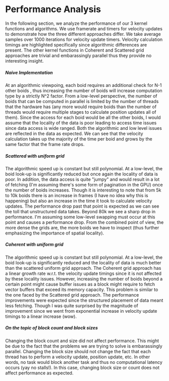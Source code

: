 # Performance Analysis
In the following section, we analyze the performance of our 3 kernel functions and algorithms. We use framerate and timers for velocity updates to demonstrate how the three different approaches differ. We take average samples over 1000 iterations for velocity update timers. Velocity calculation timings are highlighted specifically since algorithmic differences are present. The other kernel functions in Coherent and Scattered grid approaches are trivial and embarassingly parallel thus they provide no interesting insight. 

##### Naive Implementation
At an algorithmic viewpoing, each boid requires an additional check for N-1 other boids , thus increasing the number of boids will increase computation type by a strictly N^2 factor. From a low-level perspective, the number of boids that can be computed in parallel is limited by the number of threads that the hardware has (any more would require boids than the number of threads would require multiple stages to calculate position updates all of them). Since the access for each boid would be all the other boids, I would assume that the locality of the data is poor leading to access time issues since data access is wide ranged. Both the algorithmic and low level issues are reflected in the data as expected. We can see that the velocity calculation takes up the majority of the time per boid and grows by the same factor that the frame rate drops. 

##### Scattered with uniform grid
The algorithmic speed up is constant but still polynomial. At a low-level, the boid look-up is significantly reduced but once again the locality of data is poor. In addition, the data access is quite "jumpy" and would result in a lot of fetching (I'm assuming there's some form of pagination in the GPU) once the number of boids increases. Though it is interesting to note that from 5k to 10k boids there is an increase in frames (I have no idea why this is happening) but also an increase in the time it took to calculate velocity updates. The performance drop past that point is expected as we can see the toll that unstructured data takes. Beyond 80k we see a sharp drop in performance. I'm assuming some low-level swapping must occur at this point and causes a performance drop. From the combined point of view, the more dense the grids are, the more boids we have to inspect (thus further emphasizing the importance of spatial locality). 

##### Coherent with uniform grid
The algorithmic speed up is constant but still polynomial. At a low-level, the boid look-up is significantly reduced and the locality of data is much better than the scattered uniform grid approach. The Coherent grid approach has a linear growth rate w.r.t. the velocity update timings since it is not affected by these locality issues. However, increasing the number of boids beyond a certain point might cause buffer issues as a block might require to fetch vector buffers that exceed its memory capacity. This problem is similar to the one faced by the Scattered grid approach. The performance improvements were expected since the structured placement of data meant less fetching. Though I was quite surprised by the magnitude of improvement since we went from exponential increase in velocity update timings to a linear increase (wow).

##### On the topic of block count and block sizes
Changing the block count and size did not affect performance. This might be due to the fact that the problems we are trying to solve is embarassingly parallel. Changing the block size should not change the fact that each thread has to perform a velocity update, position update, etc. In other words, no task would block another task and thus no computational latency occurs (yay no stalls!). In this case, changing block size or count does not affect performance as expected.